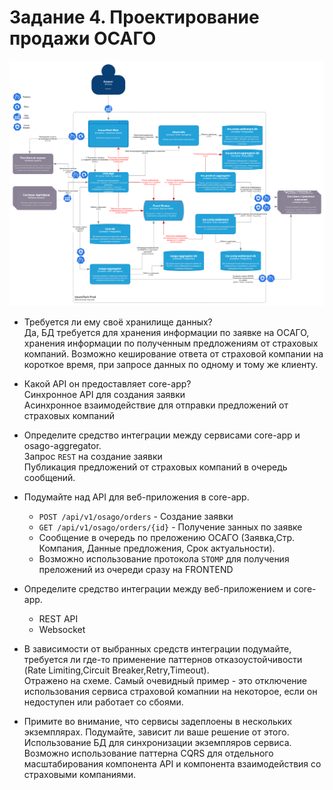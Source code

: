 # Задание 4. Проектирование продажи ОСАГО

![](./InsureTech_C4_сontainer-diagram-OSAGO.svg)


- Требуется ли ему своё хранилище данных?  
    Да, БД требуется для хранения информации по заявке на ОСАГО, хранения информации по полученным предложениям от страховых компаний. Возможно кеширование ответа от страховой компании на короткое время, при запросе данных по одному и тому же клиенту.
- Какой API он предоставляет core-app?  
    Синхронное API для создания заявки  
    Асинхронное взаимодействие для отправки предложений от страховых компаний   
- Определите средство интеграции между сервисами core-app и osago-aggregator.  
    Запрос `REST` на создание заявки  
    Публикация предложений от страховых компаний в очередь  сообщений.  
- Подумайте над API для веб-приложения в core-app.  
    - `POST /api/v1/osago/orders` - Создание заявки
    - `GET /api/v1/osago/orders/{id}` - Получение занных по заявке
    - Сообщение в очередь по преложению ОСАГО (Заявка,Стр. Компания, Данные предложения, Срок актуальности). 
    - Возможно использование протокола `STOMP` для получения преложений из очереди сразу на FRONTEND 
- Определите средство интеграции между веб-приложением и core-app. 
    - REST API
    - Websocket
    
- В зависимости от выбранных средств интеграции подумайте, требуется ли где-то применение паттернов отказоустойчивости (Rate Limiting,Circuit Breaker,Retry,Timeout).  
    Отражено на схеме. Самый очевидный пример - это отключение использования сервиса страховой комапнии на некоторое, если он недоступен или работает со сбоями.  

- Примите во внимание, что сервисы задеплоены в нескольких экземплярах. Подумайте, зависит ли ваше решение от этого.  
    Использование БД для синхронизации экземпляров сервиса. Возможно использование паттерна CQRS для отдельного масштабирования компонента API и компонента взаимодействия со страховыми компаниями.  